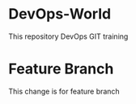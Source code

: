 # DevOps-World
This repository DevOps GIT training

# Feature Branch
This change is for feature branch
